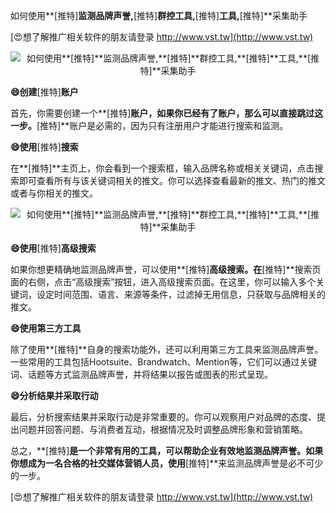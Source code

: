如何使用**[推特]**监测品牌声誉,**[推特]**群控工具,**[推特]**工具,**[推特]**采集助手

[😍想了解推广相关软件的朋友请登录 http://www.vst.tw](http://www.vst.tw)

 <center><img src="https://vst.tw/MP4/tuiguang/png/3.png" alt="如何使用**[推特]**监测品牌声誉,**[推特]**群控工具,**[推特]**工具,**[推特]**采集助手"></center>

**😄创建**[推特]**账户**

首先，你需要创建一个**[推特]**账户，如果你已经有了账户，那么可以直接跳过这一步。**[推特]**账户是必需的，因为只有注册用户才能进行搜索和监测。

**😄使用**[推特]**搜索**

在**[推特]**主页上，你会看到一个搜索框，输入品牌名称或相关关键词，点击搜索即可查看所有与该关键词相关的推文。你可以选择查看最新的推文、热门的推文或者与你相关的推文。

 <center><img src="https://vst.tw/MP4/tuiguang/png/4.png" alt="如何使用**[推特]**监测品牌声誉,**[推特]**群控工具,**[推特]**工具,**[推特]**采集助手"></center>

**😄使用**[推特]**高级搜索**

如果你想更精确地监测品牌声誉，可以使用**[推特]**高级搜索。在**[推特]**搜索页面的右侧，点击“高级搜索”按钮，进入高级搜索页面。在这里，你可以输入多个关键词，设定时间范围、语言、来源等条件，过滤掉无用信息，只获取与品牌相关的推文。

**😄使用第三方工具**

除了使用**[推特]**自身的搜索功能外，还可以利用第三方工具来监测品牌声誉。一些常用的工具包括Hootsuite、Brandwatch、Mention等，它们可以通过关键词、话题等方式监测品牌声誉，并将结果以报告或图表的形式呈现。

**😄分析结果并采取行动**

最后，分析搜索结果并采取行动是非常重要的。你可以观察用户对品牌的态度、提出问题并回答问题、与消费者互动，根据情况及时调整品牌形象和营销策略。

总之，**[推特]**是一个非常有用的工具，可以帮助企业有效地监测品牌声誉。如果你想成为一名合格的社交媒体营销人员，使用**[推特]**来监测品牌声誉是必不可少的一步。

[😍想了解推广相关软件的朋友请登录 http://www.vst.tw](http://www.vst.tw)



